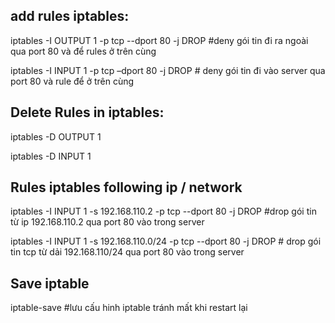 ## add rules iptables:

iptables -I OUTPUT 1 -p tcp --dport 80 -j DROP  #deny gói tin đi ra ngoài qua port 80 và để rules ở trên cùng

iptables -I INPUT 1 -p tcp –dport 80 -j DROP # deny gói tin đi vào server qua port 80 và rule để ở trên cùng

## Delete Rules in iptables:

iptables -D OUTPUT 1

iptables -D INPUT 1

## Rules iptables following ip / network

iptables -I INPUT 1 -s 192.168.110.2 -p tcp --dport 80 -j DROP #drop gói tin từ ip 192.168.110.2 qua port 80 vào trong server

iptables -I INPUT 1 -s 192.168.110.0/24 -p tcp --dport 80 -j DROP # drop gói tin tcp từ dải 192.168.110/24 qua port 80 vào trong server

## Save iptable 

iptable-save #lưu cấu hinh iptable tránh mất khi restart lại
